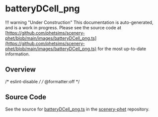 # batteryDCell_png

!!! warning "Under Construction"
    This documentation is auto-generated, and is a work in progress. Please see the source code at
    [https://github.com/phetsims/scenery-phet/blob/main/images/batteryDCell_png.ts](https://github.com/phetsims/scenery-phet/blob/main/images/batteryDCell_png.ts) for the most up-to-date information.

## Overview

/* eslint-disable */
/* @formatter:off */



## Source Code

See the source for [batteryDCell_png.ts](https://github.com/phetsims/scenery-phet/blob/main/images/batteryDCell_png.ts) in the [scenery-phet](https://github.com/phetsims/scenery-phet) repository.
